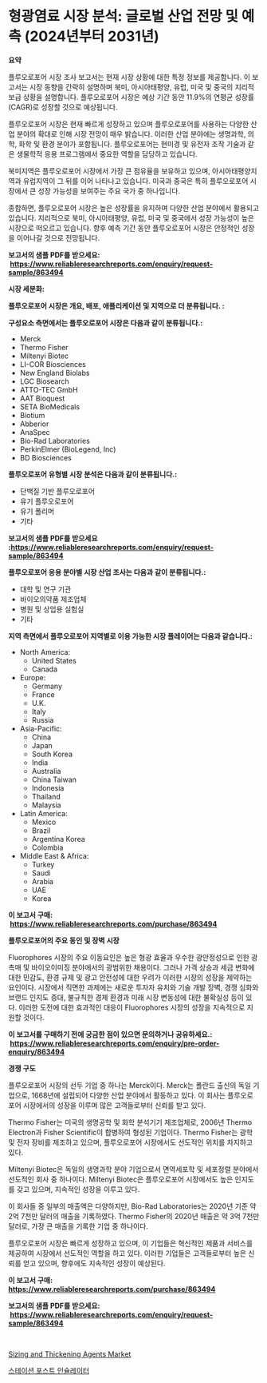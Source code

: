 <p><h1>형광염료 시장 분석: 글로벌 산업 전망 및 예측 (2024년부터 2031년)</h1></p><p><strong>요약</strong></p>
<p><p>플루오로포어 시장 조사 보고서는 현재 시장 상황에 대한 특정 정보를 제공합니다. 이 보고서는 시장 동향을 간략히 설명하며 북미, 아시아태평양, 유럽, 미국 및 중국의 지리적 보급 상황을 설명합니다. 플루오로포어 시장은 예상 기간 동안 11.9%의 연평균 성장률(CAGR)로 성장할 것으로 예상됩니다.</p><p>플루오로포어 시장은 현재 빠르게 성장하고 있으며 플루오로포어를 사용하는 다양한 산업 분야의 확대로 인해 시장 전망이 매우 밝습니다. 이러한 산업 분야에는 생명과학, 의학, 화학 및 환경 분야가 포함됩니다. 플루오로포어는 현미경 및 유전자 조작 기술과 같은 생물학적 응용 프로그램에서 중요한 역할을 담당하고 있습니다.</p><p>북미지역은 플루오로포어 시장에서 가장 큰 점유율을 보유하고 있으며, 아시아태평양지역과 유럽지역이 그 뒤를 이어 나타나고 있습니다. 미국과 중국은 특히 플루오로포어 시장에서 큰 성장 가능성을 보여주는 주요 국가 중 하나입니다.</p><p>종합하면, 플루오로포어 시장은 높은 성장률을 유지하며 다양한 산업 분야에서 활용되고 있습니다. 지리적으로 북미, 아시아태평양, 유럽, 미국 및 중국에서 성장 가능성이 높은 시장으로 떠오르고 있습니다. 향후 예측 기간 동안 플루오로포어 시장은 안정적인 성장을 이어나갈 것으로 전망됩니다.</p></p>
<p><strong>보고서의 샘플 PDF를 받으세요: &nbsp;<a href="https://www.reliableresearchreports.com/enquiry/request-sample/863494">https://www.reliableresearchreports.com/enquiry/request-sample/863494</a></strong></p>
<p><strong>시장 세분화:</strong></p>
<p><strong> 플루오로포어 시장은 개요, 배포, 애플리케이션 및 지역으로 더 분류됩니다. :</strong></p>
<p><strong>구성요소 측면에서는 플루오로포어 시장은 다음과 같이 분류됩니다.:</strong></p>
<p><ul><li>Merck</li><li>Thermo Fisher</li><li>Miltenyi Biotec</li><li>LI-COR Biosciences</li><li>New England Biolabs</li><li>LGC Biosearch</li><li>ATTO-TEC GmbH</li><li>AAT Bioquest</li><li>SETA BioMedicals</li><li>Biotium</li><li>Abberior</li><li>AnaSpec</li><li>Bio-Rad Laboratories</li><li>PerkinElmer (BioLegend, Inc)</li><li>BD Biosciences</li></ul></p>
<p><strong> 플루오로포어 유형별 시장 분석은 다음과 같이 분류됩니다.:</strong></p>
<p><ul><li>단백질 기반 플루오로포어</li><li>유기 플루오로포어</li><li>유기 폴리머</li><li>기타</li></ul></p>
<p><strong>보고서의 샘플 PDF를 받으세요 :<a href="https://www.reliableresearchreports.com/enquiry/request-sample/863494">https://www.reliableresearchreports.com/enquiry/request-sample/863494</a></strong></p>
<p><strong> 플루오로포어 응용 분야별 시장 산업 조사는 다음과 같이 분류됩니다.:</strong></p>
<p><ul><li>대학 및 연구 기관</li><li>바이오의약품 제조업체</li><li>병원 및 상업용 실험실</li><li>기타</li></ul></p>
<p><strong>지역 측면에서 플루오로포어 지역별로 이용 가능한 시장 플레이어는 다음과 같습니다.:</strong></p>
<p><ul>
    <li>
        North America:
        <ul>
            <li>United States</li>
            <li>Canada</li>
        </ul>
    </li>
    <li>
        Europe:
        <ul>
            <li>Germany</li>
            <li>France</li>
            <li>U.K.</li>
            <li>Italy</li>
            <li>Russia</li>
        </ul>
    </li>
    <li>
        Asia-Pacific:
        <ul>
            <li>China</li>
            <li>Japan</li>
            <li>South Korea</li>
            <li>India</li>
            <li>Australia</li>
            <li>China Taiwan</li>
            <li>Indonesia</li>
            <li>Thailand</li>
            <li>Malaysia</li>
        </ul>
    </li>
    <li>
        Latin America:
        <ul>
            <li>Mexico</li>
            <li>Brazil</li>
            <li>Argentina Korea</li>
            <li>Colombia</li>
        </ul>
    </li>
    <li>
        Middle East & Africa:
        <ul>
            <li>Turkey</li>
            <li>Saudi</li>
            <li>Arabia</li>
            <li>UAE</li>
            <li>Korea</li>
        </ul>
    </li>
    </ul></p>
<p><strong>이 보고서 구매: &nbsp;<a href="https://www.reliableresearchreports.com/purchase/863494">https://www.reliableresearchreports.com/purchase/863494</a></strong></p>
<p><strong>플루오로포어의 주요 동인 및 장벽 시장</strong></p>
<p><p>Fluorophores 시장의 주요 이동요인은 높은 형광 효율과 우수한 광안정성으로 인한 광촉매 및 바이오이미징 분야에서의 광범위한 채용이다. 그러나 가격 상승과 세금 변화에 대한 민감도, 환경 규제 및 광고 안전성에 대한 우려가 이러한 시장의 성장을 제약하는 요인이다. 시장에서 직면한 과제에는 새로운 투자자 유치와 기술 개발 장벽, 경쟁 심화와 브랜드 인지도 증대, 불규칙한 경제 환경과 미래 시장 변동성에 대한 불확실성 등이 있다. 이러한 도전에 대한 효과적인 대응이 Fluorophores 시장의 성장을 지속적으로 지원할 것이다.</p></p>
<p><strong>이 보고서를 구매하기 전에 궁금한 점이 있으면 문의하거나 공유하세요.: &nbsp;<a href="https://www.reliableresearchreports.com/enquiry/pre-order-enquiry/863494">https://www.reliableresearchreports.com/enquiry/pre-order-enquiry/863494</a></strong></p>
<p><strong>경쟁 구도</strong></p>
<p><p>플루오로포어 시장의 선두 기업 중 하나는 Merck이다. Merck는 폴란드 출신의 독일 기업으로, 1668년에 설립되어 다양한 산업 분야에서 활동하고 있다. 이 회사는 플루오로포어 시장에서의 성장을 이루며 많은 고객들로부터 신뢰를 받고 있다.</p><p>Thermo Fisher는 미국의 생명공학 및 화학 분석기기 제조업체로, 2006년 Thermo Electron과 Fisher Scientific이 합병하여 형성된 기업이다. Thermo Fisher는 광학 및 전자 장비를 제조하고 있으며, 플루오로포어 시장에서도 선도적인 위치를 차지하고 있다.</p><p>Miltenyi Biotec은 독일의 생명과학 분야 기업으로서 면역세포학 및 세포정렬 분야에서 선도적인 회사 중 하나이다. Miltenyi Biotec은 플루오로포어 시장에서도 높은 인지도를 갖고 있으며, 지속적인 성장을 이루고 있다.</p><p>이 회사들 중 일부의 매출액은 다양하지만, Bio-Rad Laboratories는 2020년 기준 약 2억 7천만 달러의 매출을 기록하였다. Thermo Fisher의 2020년 매출은 약 3억 7천만 달러로, 가장 큰 매출을 기록한 기업 중 하나이다.</p><p>플루오로포어 시장은 빠르게 성장하고 있으며, 이 기업들은 혁신적인 제품과 서비스를 제공하여 시장에서 선도적인 역할을 하고 있다. 이러한 기업들은 고객들로부터 높은 신뢰를 얻고 있으며, 향후에도 지속적인 성장이 예상된다.</p></p>
<p><strong>이 보고서 구매: &nbsp; <a href="https://www.reliableresearchreports.com/purchase/863494">https://www.reliableresearchreports.com/purchase/863494</a></strong></p>
<p><strong>보고서의 샘플 PDF를 받으세요: &nbsp;<a href="https://www.reliableresearchreports.com/enquiry/request-sample/863494">https://www.reliableresearchreports.com/enquiry/request-sample/863494</a></strong><strong></strong></p>
<p>&nbsp;</p>
<p><p><a href="https://ivy-potential-64b.notion.site/Sizing-and-Thickening-Agents-Market-Research-Report-Provides-Critical-Insights-that-can-help-Shape-B-78e37696bc454fff9900175f82768ffb">Sizing and Thickening Agents Market</a></p><p><a href="https://github.com/Penelolack456456/Market-Research-Report-List-1/blob/main/64720096645.md">스테이션 포스트 인슐레이터</a></p></p>